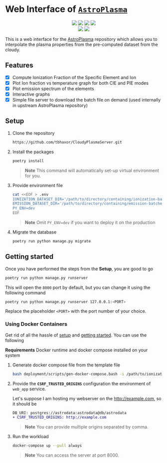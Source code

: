 # Web Interface of [`AstroPlasma`](https://github.com/dutta-alankar/AstroPlasma)

<div align="center">

<p>
<img src="https://img.shields.io/github/repo-size/tbhaxor/CloudyPlasmaServer?style=for-the-badge"/>
<img src="https://img.shields.io/github/directory-file-count/tbhaxor/CloudyPlasmaServer?style=for-the-badge&logo=files&logoColor=white"/>
<img src="https://img.shields.io/tokei/lines/github.com/tbhaxor/CloudyPlasmaServer?style=for-the-badge"/>
<img src="https://img.shields.io/github/last-commit/tbhaxor/CloudyPlasmaServer/main?style=for-the-badge"/>
<br>
<img src="https://results.pre-commit.ci/badge/github/tbhaxor/CloudyPlasmaServer/main.svg?style=for-the-badge" />
<img src="https://github.com/tbhaxor/CloudyPlasmaServer/actions/workflows/ci.yml/badge.svg?branch=main&style=for-the-badge" />
</p>

</div>

This is a web interface for the [AstroPlasma](https://github.com/dutta-alankar/AstroPlasma) repository which allows you to interpolate the plasma properties from the pre-computed dataset from the cloudy.

## Features

- [x] Compute Ionization Fraction of the Specific Element and Ion
- [x] Plot Ion fraction vs temperature graph for both CIE and PIE modes
- [x] Plot emission spectrum of the elements
- [x] Interactive graphs
- [x] Simple file server to download the batch file on demand (used internally in upstream AstroPlasma repository)

## Setup

1. Clone the repository

   ```sh
   https://github.com/tbhaxor/CloudyPlasmaServer.git
   ```

2. Install the packages

   ```sh
   poetry install
   ```

   > **Note** This command will automatically set-up virtual environment for you.

3. Provide environment file

   ```sh
   cat <<EOF > .env
   IONIZATION_DATASET_DIR='/path/to/directory/containing/ionization-batches'
   EMISSION_DATASET_DIR='/path/to/directory/containing/emission-batches'
   PY_ENV=dev
   EOF
   ```

   > **Note** Omit `PY_ENV=dev` if you want to deploy it on the production

4. Migrate the database

   ```sh
   poetry run python manage.py migrate
   ```

## Getting started

Once you have performed the steps from the **Setup**, you are good to go

```sh
poetry run python manage.py runserver
```

This will open the `8000` port by default, but you can change it using the following command

```sh
poetry run python manage.py runserver 127.0.0.1:<PORT>
```

Replace the placeholder `<PORT>` with the port number of your choice.

### Using Docker Containers

Get rid of all the hassle of [setup](#setup) and [getting started](#getting-started). You can use the following

**Requirements** Docker runtime and docker compose installed on your system

1.  Generate docker compose file from the template file

    ```sh
    bash deployment/scripts/gen-docker-compose.bash -i /path/to/ionization/dataset -e /path/to/emission/dataset
    ```

2.  Provide the **`CSRF_TRUSTED_ORIGINS`** configuration the environment of `web_app` service.

    Let's suppose I am hosting my webserver on the http://example.com, so it should be

    ```diff
    DB_URI: postgres://astrodata:astrodata@db/astrodata
    + CSRF_TRUSTED_ORIGINS: http://example.com
    ```

    > **Note** You can provide multiple origins separated by comma.

3.  Run the workload

    ```sh
    docker-compose up --pull always
    ```

    > **Note** You can access the server at port 8000.
